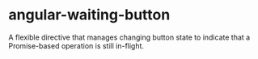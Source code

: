 # angular-waiting-button

A flexible directive that manages changing button state to indicate that a Promise-based operation is still in-flight.
